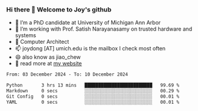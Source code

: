 ### Hi there 👋 Welcome to Joy's github

- 🔭 I’m a PhD candidate at University of Michigan Ann Arbor
- 🌱 I’m working with Prof. Satish Narayanasamy on trusted hardware and systems
- 👯 Computer Architect
- 📫 joydong [AT] umich.edu is the mailbox I check most often
- 😄 also know as jiao_chew
- 💬 read more at [my website](https://joydddd.github.io/)
<!--START_SECTION:waka-->

```txt
From: 03 December 2024 - To: 10 December 2024

Python       3 hrs 13 mins   █████████████████████████   99.69 %
Markdown     0 secs          ░░░░░░░░░░░░░░░░░░░░░░░░░   00.29 %
Git Config   0 secs          ░░░░░░░░░░░░░░░░░░░░░░░░░   00.01 %
YAML         0 secs          ░░░░░░░░░░░░░░░░░░░░░░░░░   00.01 %
```

<!--END_SECTION:waka-->
